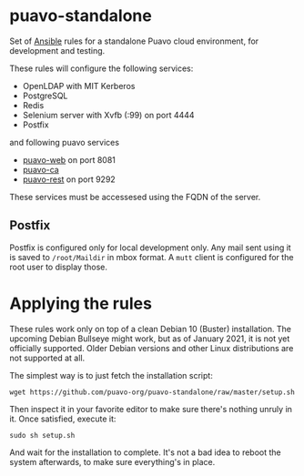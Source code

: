 # puavo-standalone

Set of [Ansible](https://www.ansible.com/) rules for a standalone Puavo cloud environment, for development and testing.

These rules will configure the following services:

  - OpenLDAP with MIT Kerberos
  - PostgreSQL
  - Redis
  - Selenium server with Xvfb (:99) on port 4444
  - Postfix

and following puavo services

  - [puavo-web](https://github.com/puavo-org/puavo-web) on port 8081
  - [puavo-ca](https://github.com/puavo-org/puavo-ca)
  - [puavo-rest](https://github.com/puavo-org/puavo-web/tree/master/rest) on port 9292

These services must be accessesed using the FQDN of the server.

## Postfix

Postfix is configured only for local development only. Any mail sent using it is saved to `/root/Maildir` in mbox format. A `mutt` client is configured for the root user to display those.

# Applying the rules

These rules work only on top of a clean Debian 10 (Buster) installation. The upcoming Debian Bullseye might work, but as of January 2021, it is not yet officially supported. Older Debian versions and other Linux distributions are not supported at all.

The simplest way is to just fetch the installation script:

    wget https://github.com/puavo-org/puavo-standalone/raw/master/setup.sh

Then inspect it in your favorite editor to make sure there's nothing unruly in it. Once satisfied, execute it:

    sudo sh setup.sh

And wait for the installation to complete. It's not a bad idea to reboot the system afterwards, to make sure everything's in place.
